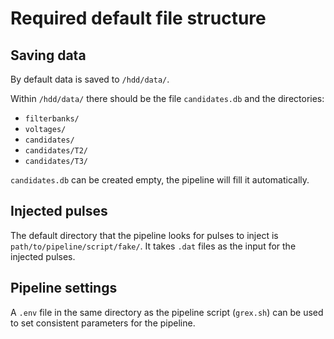 # Required default file structure

## Saving data
By default data is saved to ```/hdd/data/```.

Within ```/hdd/data/``` there should be the file ```candidates.db``` and the directories:
 - ```filterbanks/```
 - ```voltages/```
 - ```candidates/```
 - ```candidates/T2/```
 - ```candidates/T3/```

```candidates.db``` can be created empty, the pipeline will fill it automatically.

## Injected pulses
The default directory that the pipeline looks for pulses to inject is ```path/to/pipeline/script/fake/```. It takes ```.dat``` files as the input for the injected pulses.

## Pipeline settings
A ```.env``` file in the same directory as the pipeline script (```grex.sh```) can be used to set consistent parameters for the pipeline.
